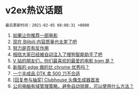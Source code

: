 # v2ex热议话题

`最后更新时间：2021-02-05 08:08:31 +0800`

1. [如果让你推荐一部电影](https://www.v2ex.com/t/751220)
1. [现在 Bilibili 内容质量也太差了吧](https://www.v2ex.com/t/751221)
1. [努力是否有反作用](https://www.v2ex.com/t/751265)
1. [相信大家已经被自动注入了搜狗智能助手了吧](https://www.v2ex.com/t/751120)
1. [V 站的朋友们，你们最喜欢的最爱的电影 bgm 是？](https://www.v2ex.com/t/751257)
1. [新版的 edge 做的比 chrome 优秀吗？](https://www.v2ex.com/t/751156)
1. [一个半成品 DTK 卖 500 刀不合适](https://www.v2ex.com/t/751167)
1. [[回复参与抽奖] Clubhouse 头像生成器首发](https://www.v2ex.com/t/751338)
1. [公司电脑有域管理策略，避免自动锁屏，可以使用什么方法？](https://www.v2ex.com/t/751179)

